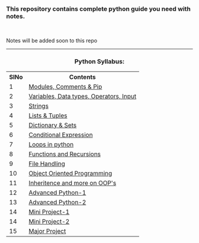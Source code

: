 <h3>This repository contains complete python guide you need with notes.</h3><br>
<p>Notes will be added soon to this repo</p>
<hr>
<h3 align="center" >Python Syllabus: </h3>
<table align="center">
  <tr>
    <th>SlNo</th>
    <th>Contents</th>
  </tr>
  <tr>
    <td>1</td>
    <td><a href="https://github.com/Anirudh1103/Complete-Python/tree/main/Chapter%201">Modules, Comments & Pip </a></td>
  </tr>
  <tr>
    <td>2</td>
    <td><a href="https://github.com/Anirudh1103/Complete-Python/tree/main/Chapter%202">Variables, Data types, Operators, Input</a></td>
  </tr>
    <tr>
    <td>3</td>
    <td><a href="https://github.com/Anirudh1103/Complete-Python/tree/main/Chapter%203">Strings</a></td>
  </tr>
    <tr>
    <td>4</td>
    <td><a href="https://github.com/Anirudh1103/Complete-Python/tree/main/Chapter%204">Lists & Tuples</a></td>
  </tr>
    <tr>
    <td>5</td>
    <td> <a href="https://github.com/Anirudh1103/Complete-Python/tree/main/Chapter%205">Dictionary & Sets </a></td>
  </tr>
    <tr>
    <td>6</td>
    <td><a href="https://github.com/Anirudh1103/Complete-Python/tree/main/Chapter%206">Conditional Expression </a></td>
  </tr>
    <tr>
    <td>7</td>
    <td><a href="https://github.com/Anirudh1103/Complete-Python/tree/main/Chapter%207">Loops in python  </a></td>
  </tr>
    <tr>
    <td>8</td>
    <td><a href="https://github.com/Anirudh1103/Complete-Python/tree/main/Chapter%208">Functions and Recursions</a></td>
  </tr>
    <tr>
    <td>9</td>
    <td><a href="">File Handling</a></td>
  </tr>
    <tr>
    <td>10</td>
    <td><a href="">Object Oriented Programming</a></td>
  </tr>
    <tr>
    <td>11</td>
    <td><a href="">Inheritence and more on OOP's</a></td>
  </tr>
    </tr>
    <tr>
    <td>12</td>
    <td><a href="">Advanced Python-1</a></td>
  </tr>
    </tr>
    <tr>
    <td>13</td>
    <td><a href="">Advanced Python-2</a></td>
  </tr>
    </tr>
    <tr>
    <td>14</td>
    <td><a href="https://github.com/Anirudh1103/Complete-Python/tree/main/Chapter%209">Mini Project-1</a></td>
  </tr>
    </tr>
        <tr>
    <td>14</td>
    <td><a href="">Mini Project-2</a></td>
  </tr>
    <tr>
    <td>15</td>
    <td><a href="">Major Project</a></td>
  </tr>
</table>
